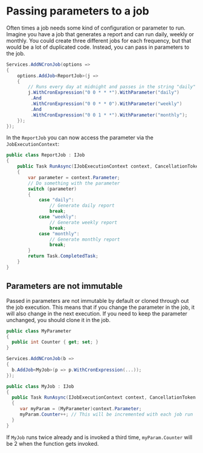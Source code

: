 # Passing parameters to a job

Often times a job needs some kind of configuration or parameter to run. Imagine you have a job that generates a report and can run daily, weekly or monthly. You could create three different jobs for each frequency, but that would be a lot of duplicated code. Instead, you can pass in parameters to the job.

```csharp
Services.AddNCronJob(options => 
{
    options.AddJob<ReportJob>(j => 
    {
        // Runs every day at midnight and passes in the string "daily"
        j.WithCronExpression("0 0 * * *").WithParameter("daily")
         .And
         .WithCronExpression("0 0 * * 0").WithParameter("weekly")
         .And
         .WithCronExpression("0 0 1 * *").WithParameter("monthly");
    });
});
```

In the `ReportJob` you can now access the parameter via the `JobExecutionContext`:

```csharp
public class ReportJob : IJob
{
    public Task RunAsync(IJobExecutionContext context, CancellationToken token)
    {
        var parameter = context.Parameter;
        // Do something with the parameter
        switch (parameter)
        {
            case "daily":
                // Generate daily report
                break;
            case "weekly":
                // Generate weekly report
                break;
            case "monthly":
                // Generate monthly report
                break;
        }
        return Task.CompletedTask;
    }
}
```

## Parameters are not immutable
Passed in parameters are not immutable by default or cloned through out the job execution. This means that if you change the parameter in the job, it will also change in the next execution. If you need to keep the parameter unchanged, you should clone it in the job.

```csharp
public class MyParameter
{
  public int Counter { get; set; }
}

Services.AddNCronJob(b =>
{
  b.AddJob<MyJob>(p => p.WithCronExpression(...));
});

public class MyJob : IJob
{
  public Task RunAsync(IJobExecutionContext context, CancellationToken token)
  {
     var myParam = (MyParameter)context.Parameter;
     myParam.Counter++; // This will be incremented with each job run
  }
}
```

If `MyJob` runs twice already and is invoked a third time, `myParam.Counter` will be 2 when the function gets invoked.
